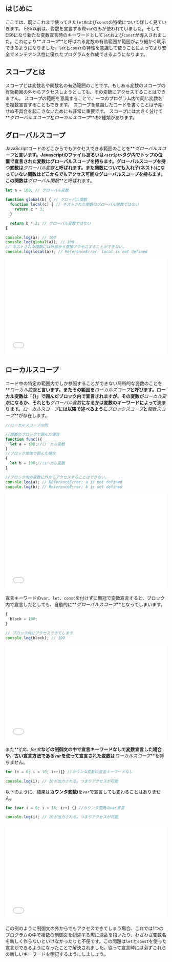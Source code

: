 ## はじめに

ここでは、既にこれまで使ってきた`let`および`const`の特徴について詳しく見ていきます。
ES5以前は、変数を宣言する際`var`のみが使われていました。そしてES6になり新たな変数宣言時のキーワードとして`let`および`const`が導入されました。これにより**_スコープ_**と呼ばれる変数の有効範囲が範囲がより細かく明示できるようになりました。`let`と`const`の特性を意識して使うことによってより安全でメンテナンス性に優れたプログラムを作成できるようになります。

## スコープとは

スコープとは変数名や関数名の有効範囲のことです。もしある変数のスコープの有効範囲の外からアクセスしようとしても、その変数にアクセスすることはできません。
スコープの範囲を意識することで、一つのプログラム内で同じ変数名を複数宣言することもできます。
スコープを意識したコードを書くことは予期せぬ不具合を起こさないためにも非常に重要です。
スコープには大きく分けて**_グローバルスコープ_**と**_ローカルスコープ_**の2種類があります。

## グローバルスコープ

JavaScriptコードのどこからでもアクセスできる範囲のことを**_グローバルスコープ_**と言います。Javascriptのファイルあるいは`<script>`タグ内でトップの位置で宣言された変数はグローバルスコープを持ちます。グローバルスコープを持つ変数は**_グローバル変数_**と呼ばれます。また関数についても入れ子(**ネスト**)になっていない関数はどこからでもアクセス可能なグローバルスコープを持ちます。この関数は**_グローバル関数_**と呼ばれます。

```javascript
let a = 100; // グローバル変数

function global(b) { // グローバル関数
  function local(c) { // ネストされた関数はグローバル関数ではない
    return c * 3;
  }

  return b * 2; // グローバル変数ではない
}

console.log(a); // 100
console.log(global(a)); // 200
// ネストされた関数には外部から直接アクセスすることができない。
console.log(local(a)); // ReferenceError: local is not defined
```

<iframe width="100%" height="300" src="//jsfiddle.net/codegrit_hiro/wy4ckfv6/1/embedded/js,result/dark/" allowfullscreen="allowfullscreen" allowpaymentrequest frameborder="0"></iframe>

## ローカルスコープ

コード中の特定の範囲内でしか参照することができない局所的な変数のことを**_ローカル変数_**と言います。またその範囲を**_ローカルスコープ_**と呼びます。ローカル変数は「{}」で囲んだブロック内で宣言されますが、その変数が**_ローカル変数_**になるか、それとも**_グローバル変数_**になるかは変数のキーワードによって決まります。**_ローカルスコープ_**には以降で述べるように**_ブロックスコープ_**と**_関数スコープ_**が存在します。

```js
//ローカルスコープの例

//関数のブロックで囲んだ場合
function func(){
  let a = 100;//ローカル変数
}
//ブロック単体で囲んだ場合
{
  let b = 100;//ローカル変数
}

//ブロック内の変数に外からアクセスすることはできない。
console.log(a); // ReferenceError: a is not defined
console.log(b); // ReferenceError: b is not defined
```

<iframe width="100%" height="300" src="//jsfiddle.net/codegrit_hiro/jztan61k/1/embedded/js,result/dark/" allowfullscreen="allowfullscreen" allowpaymentrequest frameborder="0"></iframe>

宣言キーワードの`var`、`let`、`const`を付けずに無冠で変数宣言すると、ブロック内で宣言したとしても、自動的に**_グローバルスコープ_**となってしまいます。

```js
{
  block = 100;
}

// ブロック内にアクセスできてしまう
console.log(block); // 100
```

<iframe width="100%" height="300" src="//jsfiddle.net/codegrit_hiro/rfz13g7y/1/embedded/js,result/dark/" allowfullscreen="allowfullscreen" allowpaymentrequest frameborder="0"></iframe>

また**_if文_**、**_for文_**などの制御文の中で宣言キーワードなしで変数宣言した場合や、古い宣言方法である`var`を使って宣言された変数は**_ローカルスコープ_**を持ちません。

```js
for (i = 0; i < 10; i++){} //カウンタ変数の宣言キーワードなし

console.log(i); // 10が出力される。つまりアクセスが可能
```

以下のように、結果は**カウンタ変数i**を`var`で宣言しても変わることはありません。

```js
for (var i = 0; i < 10; i++) {} //カウンタ変数のvar宣言

console.log(i); // 10が出力される。つまりアクセスが可能
```

<iframe width="100%" height="300" src="//jsfiddle.net/codegrit_hiro/ms1htxdk/embedded/js,result/dark/" allowfullscreen="allowfullscreen" allowpaymentrequest frameborder="0"></iframe>

この例のように制御文の外からでもアクセスできてしまう場合、これでは1つのプログラムの中で複数の制御文を記述する際に混乱を招いたり、わざわざ変数名を新しく作らないといけなかったりと不便です。この問題は`let`と`const`を使った宣言ができるようになったことで解決されました。従って宣言時には必ずこれらの新しいキーワードを明記するようにしましょう。
